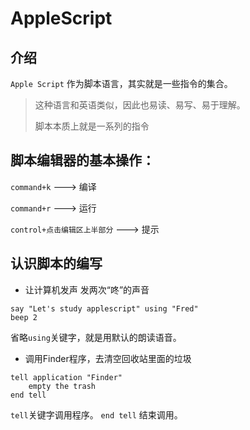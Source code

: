 # AppleScript

## 介绍

`Apple Script` 作为脚本语言，其实就是一些指令的集合。
> 这种语言和英语类似，因此也易读、易写、易于理解。
>
> 脚本本质上就是一系列的指令

## 脚本编辑器的基本操作：

`command+k` ---> 编译

`command+r` ---> 运行

`control+点击编辑区上半部分` ---> 提示

## 认识脚本的编写

- 让计算机发声
 发两次“咚”的声音

```scpt
say "Let's study applescript" using "Fred"
beep 2
```

省略`using`关键字，就是用默认的朗读语音。

- 调用Finder程序，去清空回收站里面的垃圾

```scpt
tell application "Finder"
    empty the trash
end tell
```

`tell`关键字调用程序。
`end tell` 结束调用。
